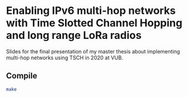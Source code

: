 # Enabling IPv6 multi-hop networks with Time Slotted Channel Hopping and long range LoRa radios

Slides for the final presentation of my master thesis about implementing
multi-hop networks using TSCH in 2020 at VUB.

## Compile

```bash
make
```
